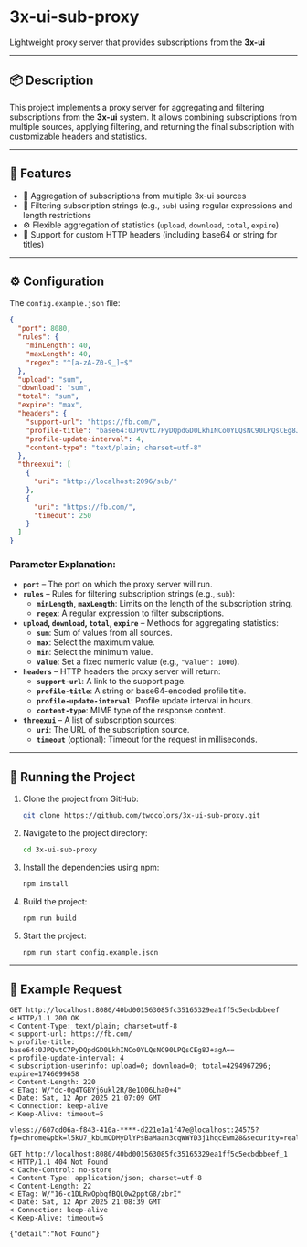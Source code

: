 
# 3x-ui-sub-proxy

Lightweight proxy server that provides subscriptions from the **3x-ui**

---

## 📦 Description

This project implements a proxy server for aggregating and filtering subscriptions from the **3x-ui** system. It allows combining subscriptions from multiple sources, applying filtering, and returning the final subscription with customizable headers and statistics.

---

## 🔧 Features

- 🔗 Aggregation of subscriptions from multiple 3x-ui sources
- 🧹 Filtering subscription strings (e.g., `sub`) using regular expressions and length restrictions
- ⚙️ Flexible aggregation of statistics (`upload`, `download`, `total`, `expire`)
- 🧾 Support for custom HTTP headers (including base64 or string for titles)

---

## ⚙️ Configuration

The `config.example.json` file:

```json
{
  "port": 8080,
  "rules": {
    "minLength": 40,
    "maxLength": 40,
    "regex": "^[a-zA-Z0-9_]+$"
  },
  "upload": "sum",
  "download": "sum",
  "total": "sum",
  "expire": "max",
  "headers": {
    "support-url": "https://fb.com/",
    "profile-title": "base64:0JPQvtC7PyDQpdGD0LkhINCo0YLQsNC90LPQsCEg8J+agA==",
    "profile-update-interval": 4,
    "content-type": "text/plain; charset=utf-8"
  },
  "threexui": [
    {
      "uri": "http://localhost:2096/sub/"
    },
    {
      "uri": "https://fb.com/",
      "timeout": 250
    }
  ]
}
```

### Parameter Explanation:

- **`port`** – The port on which the proxy server will run.
- **`rules`** – Rules for filtering subscription strings (e.g., `sub`):
  - **`minLength`**, **`maxLength`**: Limits on the length of the subscription string.
  - **`regex`**: A regular expression to filter subscriptions.
- **`upload`, `download`, `total`, `expire`** – Methods for aggregating statistics:
  - **`sum`**: Sum of values from all sources.
  - **`max`**: Select the maximum value.
  - **`min`**: Select the minimum value.
  - **`value`**: Set a fixed numeric value (e.g., `"value": 1000`).
- **`headers`** – HTTP headers the proxy server will return:
  - **`support-url`**: A link to the support page.
  - **`profile-title`**: A string or base64-encoded profile title.
  - **`profile-update-interval`**: Profile update interval in hours.
  - **`content-type`**: MIME type of the response content.
- **`threexui`** – A list of subscription sources:
  - **`uri`**: The URL of the subscription source.
  - **`timeout`** (optional): Timeout for the request in milliseconds.

---

## 🚀 Running the Project

1. Clone the project from GitHub:

   ```bash
   git clone https://github.com/twocolors/3x-ui-sub-proxy.git
   ```

2. Navigate to the project directory:

   ```bash
   cd 3x-ui-sub-proxy
   ```

3. Install the dependencies using npm:

   ```bash
   npm install
   ```

4. Build the project:

   ```bash
   npm run build
   ```

5. Start the project:

   ```bash
   npm run start config.example.json
   ```

---

## 🧪 Example Request

```
GET http://localhost:8080/40bd001563085fc35165329ea1ff5c5ecbdbbeef
< HTTP/1.1 200 OK
< Content-Type: text/plain; charset=utf-8
< support-url: https://fb.com/
< profile-title: base64:0JPQvtC7PyDQpdGD0LkhINCo0YLQsNC90LPQsCEg8J+agA==
< profile-update-interval: 4
< subscription-userinfo: upload=0; download=0; total=4294967296; expire=1746699658
< Content-Length: 220
< ETag: W/"dc-0g4TGBYj6ukl2R/8e1Q06Lha0+4"
< Date: Sat, 12 Apr 2025 21:07:09 GMT
< Connection: keep-alive
< Keep-Alive: timeout=5

vless://607cd06a-f843-410a-****-d221e1a1f47e@localhost:24575?fp=chrome&pbk=l5kU7_kbLmODMyDlYPsBaMaan3cqWWYD3j1hqcEwm28&security=reality&sid=53b8&sni=yahoo.com&spx=%2FSxFj9vA48Y8mZ20&type=tcp#test%20/%20Sweden%20/%20vless

GET http://localhost:8080/40bd001563085fc35165329ea1ff5c5ecbdbbeef_1
< HTTP/1.1 404 Not Found
< Cache-Control: no-store
< Content-Type: application/json; charset=utf-8
< Content-Length: 22
< ETag: W/"16-c1DLRwOpbqfBQL0w2pptG8/zbrI"
< Date: Sat, 12 Apr 2025 21:08:39 GMT
< Connection: keep-alive
< Keep-Alive: timeout=5

{"detail":"Not Found"}
```